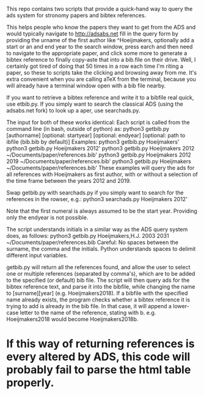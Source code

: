 This repo contains two scripts that provide a quick-hand way to query the ads system for stronomy papers and
bibtex references.

This helps people who know the papers they want to get from the ADS
and would typically navigate to http://adsabs.net fill in the query form by providing the urname of the first author
like ^Hoeijmakers, optionally add a start or an and end year to the search window, press earch and then need to navigate
to the appropriate paper, and click some more to generate a bibtex reference to finally copy-aste that into a bib.file
on their drive. Well, I certainly got tired of doing that 50 times in a row each time I'm riting a paper, so these to scripts
take the clicking and browsing away from me. It's extra convenient when you are calling aTeX from the terminal, because you
will already have a terminal window open with a bib file nearby.

If you want to retrieve a bibtex reference and write it to a bibfile real quick, use etbib.py.
If you simply want to search the classical ADS (using the adsabs.net fork) to look up a aper, use searchads.py.

The input for both of these works identical:
Each script is called from the command line (in bash, outside of python) as:
python3 getbib.py [authorname] [optional: startyear] [optional: endyear] [optional: path to ibfile (bib.bib by default)]
Examples:
python3 getbib.py Hoeijmakers'
python3 getbib.py Hoeijmakers 2012'
python3 getbib.py Hoeijmakers 2012 ~/Documents/paper/references.bib'
python3 getbib.py Hoeijmakers 2012 2019 ~/Documents/paper/references.bib'
python3 getbib.py Hoeijmakers ~/Documents/paper/references.bib'
These examples will query the ads for all references with Hoeijmakers as first author,
with or without a selection of the time frame between the years 2012 and 2019.

Swap getbib.py with searchads.py if you simply want to search for the references in the rowser, e.g.:
python3 searchads.py Hoeijmakers 2012'

Note that the first numeral is always assumed to be the start year.
Providing only the endyear is not possible.

The script understands initials in a similar way as the ADS query system does, as follows:
python3 getbib.py Hoeijmakers,H.J. 2003 2031 ~/Documents/paper/references.bib
Careful: No spaces between the surname, the comma and the initials.
Python understands spaces to delimit different input variables.

getbib.py will return all the references found, and allow the user to select one
or multiple references (separated by comma's), which are to be added to the specified
(or default) bib file.
The script will then query ads for the bibtex reference text, and parse it into the
bibfile, while changing the name to [surname][year] (e.g. Hoeijmakers2018).
If a bibfile with the specified name already exists, the program checks whether
a bibtex reference it is trying to add is already in the bib file. In that case,
it will append a lower-case letter to the name of the reference, stating with b.
e.g. Hoeijmakers2018 would become Hoeijmakers2018b.

If this way of returning references is every altered by ADS, this code will probably fail
to parse the html table properly.
==================================================================
